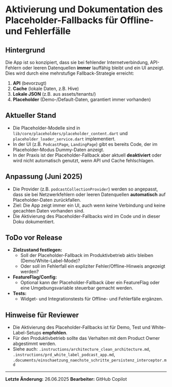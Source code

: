 # Aktivierung und Dokumentation des Placeholder-Fallbacks für Offline- und Fehlerfälle

## Hintergrund
Die App ist so konzipiert, dass sie bei fehlender Internetverbindung, API-Fehlern oder leeren Datenquellen **immer** lauffähig bleibt und ein UI anzeigt. Dies wird durch eine mehrstufige Fallback-Strategie erreicht:

1. **API** (bevorzugt)
2. **Cache** (lokale Daten, z.B. Hive)
3. **Lokale JSON** (z.B. aus assets/tenants/)
4. **Placeholder** (Demo-/Default-Daten, garantiert immer vorhanden)

## Aktueller Stand
- Die Placeholder-Modelle sind in `lib/core/placeholders/placeholder_content.dart` und `placeholder_loader_service.dart` implementiert.
- In der UI (z.B. `PodcastPage`, `LandingPage`) gibt es bereits Code, der im Placeholder-Modus Dummy-Daten anzeigt.
- In der Praxis ist der Placeholder-Fallback aber aktuell **deaktiviert** oder wird nicht automatisch genutzt, wenn API und Cache fehlschlagen.

## Anpassung (Juni 2025)
- Die Provider (z.B. `podcastCollectionProvider`) werden so angepasst, dass sie bei Netzwerkfehlern oder leeren Datenquellen **automatisch** auf Placeholder-Daten zurückfallen.
- Ziel: Die App zeigt immer ein UI, auch wenn keine Verbindung und keine gecachten Daten vorhanden sind.
- Die Aktivierung des Placeholder-Fallbacks wird im Code und in dieser Doku dokumentiert.

## ToDo vor Release
- **Zielzustand festlegen:**
  - Soll der Placeholder-Fallback im Produktivbetrieb aktiv bleiben (Demo/White-Label-Mode)?
  - Oder soll im Fehlerfall ein expliziter Fehler/Offline-Hinweis angezeigt werden?
- **FeatureFlag/Config:**
  - Optional kann der Placeholder-Fallback über ein FeatureFlag oder eine Umgebungsvariable steuerbar gemacht werden.
- **Tests:**
  - Widget- und Integrationstests für Offline- und Fehlerfälle ergänzen.

## Hinweise für Reviewer
- Die Aktivierung des Placeholder-Fallbacks ist für Demo, Test und White-Label-Setups **empfohlen**.
- Für den Produktivbetrieb sollte das Verhalten mit dem Product Owner abgestimmt werden.
- Siehe auch: `.instructions/architecture_clean_architecture.md`, `.instructions/prd_white_label_podcast_app.md`, `.documents/einschaetzung_naechste_schritte_persistenz_interceptor.md`

---

**Letzte Änderung:** 26.06.2025
**Bearbeiter:** GitHub Copilot
